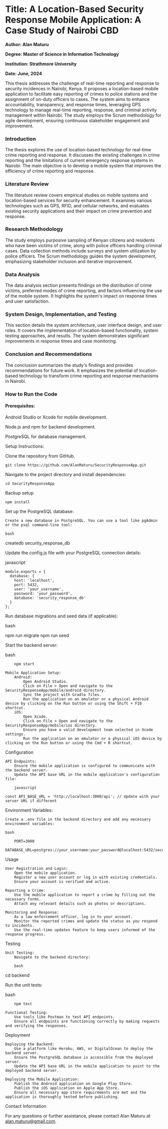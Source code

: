 <h1> Title: A Location-Based Security Response Mobile Application: A Case Study of Nairobi CBD </h1>

<strong> Author: Alan Maturu </strong>

<strong>  Degree: Master of Science in Information Technology </strong> 

<strong>  Institution: Strathmore University </strong> 

<strong> Date: June, 2024 </strong>


This thesis addresses the challenge of real-time reporting and response to security incidences in Nairobi, Kenya. It proposes a location-based mobile application to facilitate easy reporting of crimes to police stations and the assignment of on-duty officers to cases. The system aims to enhance accountability, transparency, and response times, leveraging GPS technology to manage real-time reporting, response, and criminal activity management within Nairobi. The study employs the Scrum methodology for agile development, ensuring continuous stakeholder engagement and improvement.

<h3> Introduction </h3>

The thesis explores the use of location-based technology for real-time crime reporting and response. It discusses the existing challenges in crime reporting and the limitations of current emergency response systems in Nairobi. The main objective is to develop a mobile system that improves the efficiency of crime reporting and response.

<h3> Literature Review </h3>

The literature review covers empirical studies on mobile systems and location-based services for security enhancement. It examines various technologies such as GPS, RFID, and cellular networks, and evaluates existing security applications and their impact on crime prevention and response.

<h3> Research Methodology </h3>

The study employs purposive sampling of Kenyan citizens and residents who have been victims of crime, along with police officers handling criminal cases. Data collection methods include surveys and system utilization by police officers. The Scrum methodology guides the system development, emphasizing stakeholder inclusion and iterative improvement.

<h3> Data Analysis </h3>

The data analysis section presents findings on the distribution of crime victims, preferred modes of crime reporting, and factors influencing the use of the mobile system. It highlights the system's impact on response times and user satisfaction.

<h3> System Design, Implementation, and Testing </h3>

This section details the system architecture, user interface design, and user roles. It covers the implementation of location-based functionality, system testing approaches, and results. The system demonstrates significant improvements in response times and case monitoring.

<h3> Conclusion and Recommendations </h3>

The conclusion summarizes the study's findings and provides recommendations for future work. It emphasizes the potential of location-based technology to transform crime reporting and response mechanisms in Nairobi.


<h3> How to Run the Code </h3>

<h4> Prerequisites: </h4>

Android Studio or Xcode for mobile development.

Node.js and npm for backend development.

PostgreSQL for database management.

Setup Instructions:

Clone the repository from GitHub.

`git clone https://github.com/AlanMaturu/SecurityResponseApp.git`

Navigate to the project directory and install dependencies:

`cd SecurityResponseApp`

Backup setup 

`npm install`

Set up the PostgreSQL database:

    Create a new database in PostgreSQL. You can use a tool like pgAdmin or the psql command-line tool:

    bash

createdb security_response_db

Update the config.js file with your PostgreSQL connection details:

javascript

    module.exports = {
      database: {
        host: 'localhost',
        port: 5432,
        user: 'your_username',
        password: 'your_password',
        database: 'security_response_db'
      }
    };

Run database migrations and seed data (if applicable):

bash

npm run migrate
npm run seed

Start the backend server:

bash

        npm start

    Mobile Application Setup:
        Android:
            Open Android Studio.
            Click on File > Open and navigate to the SecurityResponseApp/mobile/android directory.
            Sync the project with Gradle files.
            Run the application on an emulator or a physical Android device by clicking on the Run button or using the Shift + F10 shortcut.
        iOS:
            Open Xcode.
            Click on File > Open and navigate to the SecurityResponseApp/mobile/ios directory.
            Ensure you have a valid development team selected in Xcode settings.
            Run the application on an emulator or a physical iOS device by clicking on the Run button or using the Cmd + R shortcut.

Configuration

    API Endpoints:
        Ensure the mobile application is configured to communicate with the backend server.
        Update the API base URL in the mobile application's configuration file:

        javascript

    const API_BASE_URL = 'http://localhost:3000/api'; // Update with your server URL if different

Environment Variables:

    Create a .env file in the backend directory and add any necessary environment variables:

    bash

        PORT=3000
        DATABASE_URL=postgres://your_username:your_password@localhost:5432/security_response_db

Usage

    User Registration and Login:
        Open the mobile application.
        Register a new user account or log in with existing credentials.
        Ensure your account is verified and active.

    Reporting a Crime:
        Use the mobile application to report a crime by filling out the necessary forms.
        Attach any relevant details such as photos or descriptions.

    Monitoring and Response:
        As a law enforcement officer, log in to your account.
        Monitor the reported crimes and update the status as you respond to incidents.
        Use the real-time updates feature to keep users informed of the response progress.

Testing

    Unit Testing:
        Navigate to the backend directory:

        bash

cd backend

Run the unit tests:

bash

        npm test

    Functional Testing:
        Use tools like Postman to test API endpoints.
        Ensure all endpoints are functioning correctly by making requests and verifying the responses.

Deployment

    Deploying the Backend:
        Use a platform like Heroku, AWS, or DigitalOcean to deploy the backend server.
        Ensure the PostgreSQL database is accessible from the deployed server.
        Update the API base URL in the mobile application to point to the deployed backend server.

    Deploying the Mobile Application:
        Publish the Android application on Google Play Store.
        Publish the iOS application on Apple App Store.
        Ensure all necessary app store requirements are met and the application is thoroughly tested before publishing.

Contact Information

For any questions or further assistance, please contact Alan Maturu at alan.maturu@gmail.com.

